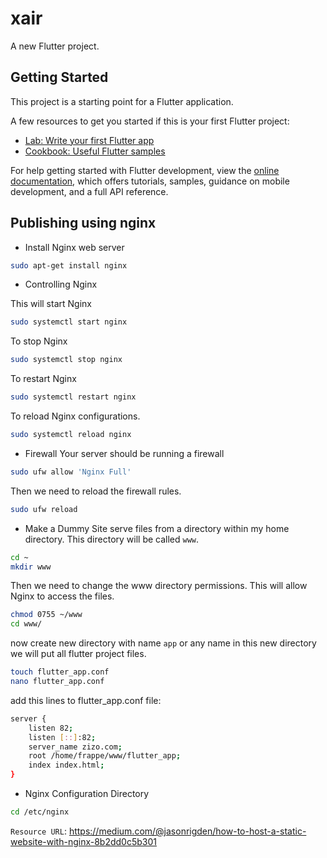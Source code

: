 # xair

A new Flutter project.

## Getting Started

This project is a starting point for a Flutter application.

A few resources to get you started if this is your first Flutter project:

- [Lab: Write your first Flutter app](https://docs.flutter.dev/get-started/codelab)
- [Cookbook: Useful Flutter samples](https://docs.flutter.dev/cookbook)

For help getting started with Flutter development, view the
[online documentation](https://docs.flutter.dev/), which offers tutorials,
samples, guidance on mobile development, and a full API reference.

## Publishing using nginx
- Install Nginx web server
```bash
sudo apt-get install nginx
```
- Controlling Nginx

This will start Nginx
```bash
sudo systemctl start nginx
```

To stop Nginx
```bash
sudo systemctl stop nginx
```

To restart Nginx
```bash
sudo systemctl restart nginx
```

To reload Nginx configurations.
```bash
sudo systemctl reload nginx
```
- Firewall
Your server should be running a firewall
```bash
sudo ufw allow 'Nginx Full'
```

Then we need to reload the firewall rules.
```bash
sudo ufw reload
```

- Make a Dummy Site
serve files from a directory within my home directory. This directory will be called `www`.
```bash
cd ~
mkdir www
```
Then we need to change the www directory permissions. This will allow Nginx to access the files.
```bash
chmod 0755 ~/www
cd www/
```
now create new directory with name `app` or any name in this new directory we will put all flutter project files.
```bash
touch flutter_app.conf
nano flutter_app.conf
```
add this lines to flutter_app.conf file:
```bash
server {
    listen 82;
    listen [::]:82;
    server_name zizo.com;
    root /home/frappe/www/flutter_app;
    index index.html;
}
```

- Nginx Configuration Directory
```bash
cd /etc/nginx
```

`Resource URL`:
https://medium.com/@jasonrigden/how-to-host-a-static-website-with-nginx-8b2dd0c5b301
